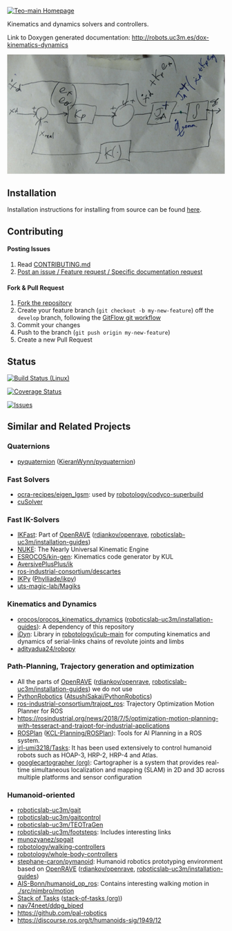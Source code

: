 [![Teo-main Homepage](https://img.shields.io/badge/kinematics-dynamics-orange.svg)](http://robots.uc3m.es/dox-kinematics-dynamics)

Kinematics and dynamics solvers and controllers.

Link to Doxygen generated documentation: http://robots.uc3m.es/dox-kinematics-dynamics

<p align="center">
    <img src="doc/fig/kinematics-dynamics.png" alt="kinematics-dynamics image"/>
</p>

## Installation

Installation instructions for installing from source can be found [here](doc/kinematics-dynamics-install.md).

## Contributing

#### Posting Issues

1. Read [CONTRIBUTING.md](https://github.com/roboticslab-uc3m/kinematics-dynamics/blob/master/CONTRIBUTING.md)
2. [Post an issue / Feature request / Specific documentation request](https://github.com/roboticslab-uc3m/kinematics-dynamics/issues)

#### Fork & Pull Request

1. [Fork the repository](https://github.com/roboticslab-uc3m/kinematics-dynamics/fork)
2. Create your feature branch (`git checkout -b my-new-feature`) off the `develop` branch, following the [GitFlow git workflow](https://www.atlassian.com/git/tutorials/comparing-workflows/gitflow-workflow)
3. Commit your changes
4. Push to the branch (`git push origin my-new-feature`)
5. Create a new Pull Request

## Status

[![Build Status (Linux)](https://travis-ci.com/roboticslab-uc3m/kinematics-dynamics.svg?branch=develop)](https://travis-ci.com/roboticslab-uc3m/kinematics-dynamics)

[![Coverage Status](https://coveralls.io/repos/roboticslab-uc3m/kinematics-dynamics/badge.svg)](https://coveralls.io/r/roboticslab-uc3m/kinematics-dynamics)

[![Issues](https://img.shields.io/github/issues/roboticslab-uc3m/kinematics-dynamics.svg?label=Issues)](https://github.com/roboticslab-uc3m/kinematics-dynamics/issues)

## Similar and Related Projects

### Quaternions
- [pyquaternion](http://kieranwynn.github.io/pyquaternion/) ([KieranWynn/pyquaternion](https://github.com/KieranWynn/pyquaternion))

### Fast Solvers
- [ocra-recipes/eigen_lgsm](https://github.com/ocra-recipes/eigen_lgsm): used by [robotology/codyco-superbuild](https://github.com/robotology/codyco-superbuild)
- [cuSolver](https://docs.nvidia.com/cuda/cusolver/index.html)

### Fast IK-Solvers
- [IKFast](http://openrave.org/docs/0.8.2/ikfast/): Part of [OpenRAVE](http://openrave.org/) ([rdiankov/openrave](https://github.com/rdiankov/openrave), [roboticslab-uc3m/installation-guides](https://github.com/roboticslab-uc3m/installation-guides/blob/master/install-openrave.md))
- [NUKE](https://vanadiumlabs.github.io/pypose/nuke-intro.html#NUKE): The Nearly Universal Kinematic Engine
- [ESROCOS/kin-gen](https://github.com/ESROCOS/kin-gen): Kinematics code generator by KUL
- [AversivePlusPlus/ik](https://github.com/AversivePlusPlus/ik)
- [ros-industrial-consortium/descartes](https://github.com/ros-industrial-consortium/descartes)
- [IKPy](https://phylliade.github.io/ikpy) ([Phylliade/ikpy](https://github.com/Phylliade/ikpy))
- [uts-magic-lab/Magiks](https://github.com/uts-magic-lab/Magiks)

### Kinematics and Dynamics
- [orocos/orocos_kinematics_dynamics](https://github.com/orocos/orocos_kinematics_dynamics) ([roboticslab-uc3m/installation-guides](https://github.com/roboticslab-uc3m/installation-guides/blob/master/install-kdl.md)): A dependency of this repository
- [iDyn](http://www.icub.org/doc/icub-main/idyn_introduction.html): Library in [robotology/icub-main](https://github.com/robotology/icub-main) for computing kinematics and dynamics of serial-links chains of revolute joints and limbs
- [adityadua24/robopy](https://github.com/adityadua24/robopy)

### Path-Planning, Trajectory generation and optimization
- All the parts of [OpenRAVE](http://openrave.org/) ([rdiankov/openrave](https://github.com/rdiankov/openrave), [roboticslab-uc3m/installation-guides](https://github.com/roboticslab-uc3m/installation-guides/blob/master/install-openrave.md)) we do not use
- [PythonRobotics](https://atsushisakai.github.io/PythonRobotics/) ([AtsushiSakai/PythonRobotics](https://github.com/AtsushiSakai/PythonRobotics))
- [ros-industrial-consortium/trajopt\_ros](https://github.com/ros-industrial-consortium/trajopt_ros): Trajectory Optimization Motion Planner for ROS
- https://rosindustrial.org/news/2018/7/5/optimization-motion-planning-with-tesseract-and-trajopt-for-industrial-applications
- [ROSPlan](http://kcl-planning.github.io/ROSPlan/) ([KCL-Planning/ROSPlan](https://github.com/KCL-Planning/ROSPlan)): Tools for AI Planning in a ROS system.
- [jrl-umi3218/Tasks](https://github.com/jrl-umi3218/Tasks): It has been used extensively to control humanoid robots such as HOAP-3, HRP-2, HRP-4 and Atlas.
- [googlecartographer (org)](https://github.com/googlecartographer): Cartographer is a system that provides real-time simultaneous localization and mapping (SLAM) in 2D and 3D across multiple platforms and sensor configuration

### Humanoid-oriented
- [roboticslab-uc3m/gait](https://github.com/roboticslab-uc3m/gait)
- [roboticslab-uc3m/gaitcontrol](https://github.com/roboticslab-uc3m/gaitcontrol)
- [roboticslab-uc3m/TEOTraGen](https://github.com/roboticslab-uc3m/TEOTraGen)
- [roboticslab-uc3m/footsteps](https://github.com/roboticslab-uc3m/footsteps): Includes interesting links
- [munozyanez/spgait](https://github.com/munozyanez/spgait)
- [robotology/walking-controllers](https://github.com/robotology/walking-controllers)
- [robotology/whole-body-controllers](https://github.com/robotology/whole-body-controllers)
- [stephane-caron/pymanoid](https://github.com/stephane-caron/pymanoid): Humanoid robotics prototyping environment based on [OpenRAVE](http://openrave.org/) ([rdiankov/openrave](https://github.com/rdiankov/openrave), [roboticslab-uc3m/installation-guides](https://github.com/roboticslab-uc3m/installation-guides/blob/master/install-openrave.md))
- [AIS-Bonn/humanoid_op_ros](https://github.com/AIS-Bonn/humanoid_op_ros): Contains interesting walking motion in [./src/nimbro/motion](https://github.com/AIS-Bonn/humanoid_op_ros/tree/master/src/nimbro/motion)
- [Stack of Tasks](https://stack-of-tasks.github.io/) ([stack-of-tasks (org)](https://github.com/stack-of-tasks))
- [nav74neet/ddpg_biped](https://github.com/nav74neet/ddpg_biped)
- https://github.com/pal-robotics
- https://discourse.ros.org/t/humanoids-sig/1949/12
